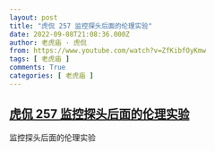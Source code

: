 ```yaml
---
layout: post
title: "虎侃 257 监控探头后面的伦理实验"
date: 2022-09-08T21:08:36.000Z
author: 老虎庙 · 虎侃
from: https://www.youtube.com/watch?v=ZfKibfOyKmw
tags: [ 老虎庙 ]
comments: True
categories: [ 老虎庙 ]
---
```

<!--1662671316000-->
[虎侃 257 监控探头后面的伦理实验](https://www.youtube.com/watch?v=ZfKibfOyKmw)
------

<div>
监控探头后面的伦理实验
</div>
